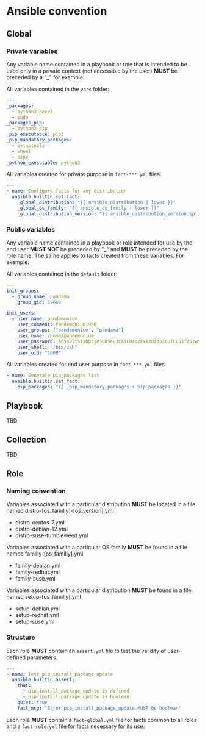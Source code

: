 # Ansible convention

## Global

### Private variables

Any variable name contained in a playbook or role that is intended to be used only in a private context (not accessible by the user) **MUST** be preceded by a "\_" for example:

All variables contained in the `vars` folder:

```yaml
---
_packages:
  - python3-devel
  - sudo
_packages_pip:
  - python3-pip
_pip_executable: pip3
_pip_mandatory_packages:
  - setuptools
  - wheel
  - pipx
_python_executable: python3
```

All variables created for private purpose in `fact-***.yml` files:

```yaml
---
- name: Configure facts for any distribution
  ansible.builtin.set_fact:
    _global_distribution: "{{ ansible_distribution | lower }}"
    _global_os_family: "{{ ansible_os_family | lower }}"
    _global_distribution_version: "{{ ansible_distribution_version.split['.'](0) | lower }}"
```

### Public variables

Any variable name contained in a playbook or role intended for use by the end user **MUST NOT** be preceded by "\_" and **MUST** be preceded by the role name. The same applies to facts created from these variables. For example:

All variables contained in the `default` folder:

```yaml
---
init_groups:
  - group_name: pandama
    group_gid: 19860

init_users:
  - user_name: pandemonium
    user_comment: Pandemonium1986
    user_groups: ["pandemonium", "pandama"]
    user_home: /home/pandemonium
    user_password: $6$salt$IxDD3jeSOb5eB1CX5LBsqZFVkJdido3OUILO5Ifz5iwMuTS4XMS130MTSuDDl3aCI6WouIL9AjRbLCelDCy.g.
    user_shell: "/bin/zsh"
    user_uid: "1000"
```

All variables created for end user purpose in `fact-***.yml` files:

```yaml
- name: Generate pip_packages list
  ansible.builtin.set_fact:
    pip_packages: "{{ _pip_mandatory_packages + pip_packages }}"
```

## Playbook

TBD

## Collection

TBD

## Role

### Naming convention

Variables associated with a particular distribution **MUST** be located in a file named distro-[os_familly]-[os_version].yml

- distro-centos-7.yml
- distro-debian-12.yml
- distro-suse-tumbleweed.yml

Variables associated with a particular OS family **MUST** be found in a file named familly-[os_familly].yml

- family-debian.yml
- family-redhat.yml
- family-suse.yml

Variables associated with a particular distribution **MUST** be found in a file named setup-[os_familly].yml

- setup-debian.yml
- setup-redhat.yml
- setup-suse.yml

### Structure

Each role **MUST** contain an `assert.yml` file to test the validity of user-defined parameters.

```yaml
---
- name: Test pip_install_package_update
  ansible.builtin.assert:
    that:
      - pip_install_package_update is defined
      - pip_install_package_update is boolean
    quiet: true
    fail_msg: "Error pip_install_package_update MUST be boolean"
```

Each role **MUST** contain a `fact-global.yml` file for facts common to all roles and a `fact-role.yml` file for facts necessary for its use.
